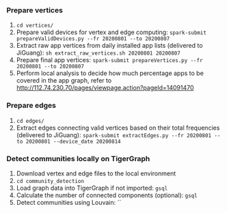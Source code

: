 ### Prepare vertices
1. `cd vertices/`
2. Prepare valid devices for vertex and edge computing: `spark-submit prepareValidDevices.py --fr 20200801 --to 20200807`
3. Extract raw app vertices from daily installed app lists (delivered to JiGuang): `sh extract_raw_vertices.sh 20200801 20200807`
4. Prepare final app vertices: `spark-submit prepareVertices.py --fr 20200801 --to 20200807`
5. Perform local analysis to decide how much percentage apps to be covered in the app graph, refer to http://112.74.230.70/pages/viewpage.action?pageId=14091470

### Prepare edges
1. `cd edges/`
2. Extract edges connecting valid vertices based on their total frequencies (delivered to JiGuang): `spark-submit extractEdges.py --fr 20200801 --to 20200801 --device_date 20200814`

### Detect communities locally on TigerGraph
1. Download vertex and edge files to the local environment
2. `cd community_detection`
3. Load graph data into TigerGraph if not imported: `gsql ` 
4. Calculate the number of connected components (optional): `gsql `
5. Detect communities using Louvain: ``
